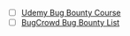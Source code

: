 - [ ] [Udemy Bug Bounty Course](udemy.com/course/website-hacking-and-bug-bounty-course/?utm_source=adwords&utm_medium=udemyads&utm_campaign=LongTail_la.EN_cc.ROW&utm_content=deal4584&utm_term=_._ag_77879423894_._ad_386759469007_._kw__._de_c_._dm__._pl__._ti_dsa-1007766171032_._li_9062997_._pd__._&matchtype=b&gclid=CjwKCAjwp-X0BRAFEiwAheRui0Bpsq78f4-URiVfTxXJEYxi0m3uFGkVt4f3UqC_RcZSj3myilRykxoCFu0QAvD_BwE)
- [ ] [BugCrowd Bug Bounty List](https://www.bugcrowd.com/bug-bounty-list/)
